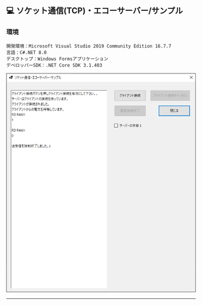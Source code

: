 ﻿## :computer: ソケット通信(TCP)・エコーサーバー/サンプル  

### 環境  

```
開発環境：Microsoft Visual Studio 2019 Community Edition 16.7.7  
言語：C#.NET 8.0  
デスクトップ：Windows Formsアプリケーション  
デベロッパーSDK：.NET Core SDK 3.1.403  
```

![Img](ReadmeImg.png)  

___